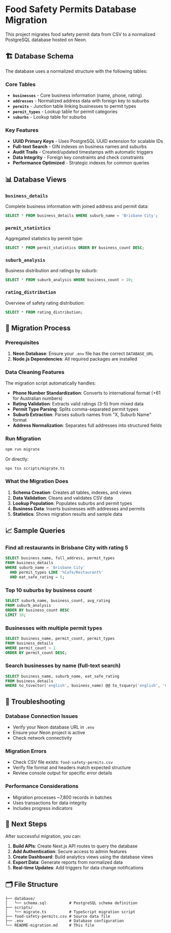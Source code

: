 # Food Safety Permits Database Migration

This project migrates food safety permit data from CSV to a normalized PostgreSQL database hosted on Neon.

## 🏗️ Database Schema

The database uses a normalized structure with the following tables:

### Core Tables
- **`businesses`** - Core business information (name, phone, rating)
- **`addresses`** - Normalized address data with foreign key to suburbs
- **`permits`** - Junction table linking businesses to permit types
- **`permit_types`** - Lookup table for permit categories
- **`suburbs`** - Lookup table for suburbs

### Key Features
- **UUID Primary Keys** - Uses PostgreSQL UUID extension for scalable IDs
- **Full-text Search** - GIN indexes on business names and suburbs
- **Audit Trails** - Created/updated timestamps with automatic triggers
- **Data Integrity** - Foreign key constraints and check constraints
- **Performance Optimized** - Strategic indexes for common queries

## 📊 Database Views

### `business_details`
Complete business information with joined address and permit data:
```sql
SELECT * FROM business_details WHERE suburb_name = 'Brisbane City';
```

### `permit_statistics`
Aggregated statistics by permit type:
```sql
SELECT * FROM permit_statistics ORDER BY business_count DESC;
```

### `suburb_analysis`
Business distribution and ratings by suburb:
```sql
SELECT * FROM suburb_analysis WHERE business_count > 10;
```

### `rating_distribution`
Overview of safety rating distribution:
```sql
SELECT * FROM rating_distribution;
```

## 🚀 Migration Process

### Prerequisites
1. **Neon Database**: Ensure your `.env` file has the correct `DATABASE_URL`
2. **Node.js Dependencies**: All required packages are installed

### Data Cleaning Features
The migration script automatically handles:

- **Phone Number Standardization**: Converts to international format (+61 for Australian numbers)
- **Rating Validation**: Extracts valid ratings (3-5) from mixed data
- **Permit Type Parsing**: Splits comma-separated permit types
- **Suburb Extraction**: Parses suburb names from "X, Suburb Name" format
- **Address Normalization**: Separates full addresses into structured fields

### Run Migration
```bash
npm run migrate
```

Or directly:
```bash
npx tsx scripts/migrate.ts
```

### What the Migration Does

1. **Schema Creation**: Creates all tables, indexes, and views
2. **Data Validation**: Cleans and validates CSV data
3. **Lookup Population**: Populates suburbs and permit types
4. **Business Data**: Inserts businesses with addresses and permits
5. **Statistics**: Shows migration results and sample data

## 📈 Sample Queries

### Find all restaurants in Brisbane City with rating 5
```sql
SELECT business_name, full_address, permit_types
FROM business_details 
WHERE suburb_name = 'Brisbane City' 
  AND permit_types LIKE '%Cafe/Restaurant%' 
  AND eat_safe_rating = 5;
```

### Top 10 suburbs by business count
```sql
SELECT suburb_name, business_count, avg_rating
FROM suburb_analysis 
ORDER BY business_count DESC 
LIMIT 10;
```

### Businesses with multiple permit types
```sql
SELECT business_name, permit_count, permit_types
FROM business_details 
WHERE permit_count > 1
ORDER BY permit_count DESC;
```

### Search businesses by name (full-text search)
```sql
SELECT business_name, suburb_name, eat_safe_rating
FROM business_details
WHERE to_tsvector('english', business_name) @@ to_tsquery('english', 'Coles | McDonald');
```

## 🔧 Troubleshooting

### Database Connection Issues
- Verify your Neon database URL in `.env`
- Ensure your Neon project is active
- Check network connectivity

### Migration Errors
- Check CSV file exists: `food-safety-permits.csv`
- Verify file format and headers match expected structure
- Review console output for specific error details

### Performance Considerations
- Migration processes ~7,800 records in batches
- Uses transactions for data integrity
- Includes progress indicators

## 📱 Next Steps

After successful migration, you can:

1. **Build APIs**: Create Next.js API routes to query the database
2. **Add Authentication**: Secure access to admin features
3. **Create Dashboard**: Build analytics views using the database views
4. **Export Data**: Generate reports from normalized data
5. **Real-time Updates**: Add triggers for data change notifications

## 🗂️ File Structure

```
├── database/
│   └── schema.sql          # PostgreSQL schema definition
├── scripts/
│   └── migrate.ts          # TypeScript migration script
├── food-safety-permits.csv # Source data file
├── .env                    # Database configuration
└── README-migration.md     # This file
```
